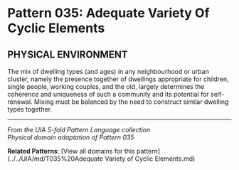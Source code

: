 # Pattern 035: Adequate Variety Of Cyclic Elements

## PHYSICAL ENVIRONMENT

The mix of dwelling types (and ages) in any neighbourhood or urban cluster, namely the presence together of dwellings appropriate for children, single people, working couples, and the old, largely determines the coherence and uniqueness of such a community and its potential for self-renewal. Mixing must be balanced by the need to construct similar dwelling types together.

---

*From the UIA 5-fold Pattern Language collection*  
*Physical domain adaptation of Pattern 035*

**Related Patterns**: [View all domains for this pattern](../../UIA/md/T035%20Adequate Variety of Cyclic Elements.md)
